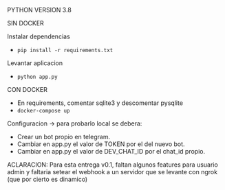 PYTHON VERSION 3.8

SIN DOCKER

Instalar dependencias
* `pip install -r requirements.txt`

Levantar aplicacion
* `python app.py`

CON DOCKER
* En requirements, comentar sqlite3 y descomentar pysqlite
* `docker-compose up`

Configuracion -> para probarlo local se debera:

* Crear un bot propio en telegram. 
* Cambiar en app.py el valor de TOKEN por el del nuevo bot.
* Cambiar en app.py el valor de DEV_CHAT_ID por el chat_id propio.


ACLARACION: Para esta entrega v0.1, faltan algunos features para usuario admin y faltaria setear el webhook a un servidor que se levante con ngrok (que por cierto es dinamico)